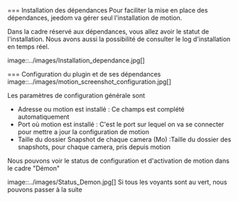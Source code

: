 === Installation des dépendances
Pour faciliter la mise en place des dépendances, jeedom va gérer seul l'installation de motion.

Dans la cadre réservé aux dépendances, vous allez avoir le statut de l'installation.
Nous avons aussi la possibilité de consulter le log d'installation en temps réel.

image::../images/Installation_dependance.jpg[]

=== Configuration du plugin et de ses dépendances
image::../images/motion_screenshot_configuration.jpg[]

Les paramètres de configuration générale sont

* Adresse ou motion est installé : Ce champs est complété automatiquement
* Port où motion est installé : C'est le port sur lequel on va se connecter pour mettre a jour la configuration de motion
* Taille du dossier Snapshot de chaque camera (Mo) :Taille du dossier des snapshots, pour chaque camera, pris depuis motion

Nous pouvons voir le status de configuration et d'activation de motion dans le cadre "Démon"

image::../images/Status_Demon.jpg[]
Si tous les voyants sont au vert, nous pouvons passer à la suite